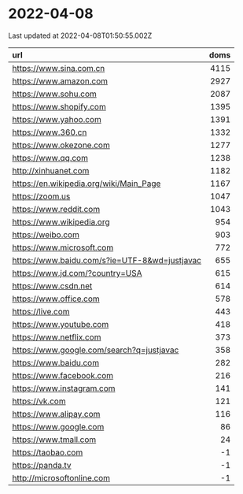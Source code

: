 # 2022-04-08

<!-- BEGIN -->
Last updated at 2022-04-08T01:50:55.002Z

url | doms
:- | -:
https://www.sina.com.cn | 4115
https://www.amazon.com | 2927
https://www.sohu.com | 2087
https://www.shopify.com | 1395
https://www.yahoo.com | 1391
https://www.360.cn | 1332
https://www.okezone.com | 1277
https://www.qq.com | 1238
http://xinhuanet.com | 1182
https://en.wikipedia.org/wiki/Main_Page | 1167
https://zoom.us | 1047
https://www.reddit.com | 1043
https://www.wikipedia.org | 954
https://weibo.com | 903
https://www.microsoft.com | 772
https://www.baidu.com/s?ie=UTF-8&wd=justjavac | 655
https://www.jd.com/?country=USA | 615
https://www.csdn.net | 614
https://www.office.com | 578
https://live.com | 443
https://www.youtube.com | 418
https://www.netflix.com | 373
https://www.google.com/search?q=justjavac | 358
https://www.baidu.com | 282
https://www.facebook.com | 216
https://www.instagram.com | 141
https://vk.com | 121
https://www.alipay.com | 116
https://www.google.com | 86
https://www.tmall.com | 24
https://taobao.com | -1
https://panda.tv | -1
http://microsoftonline.com | -1
<!-- END -->
